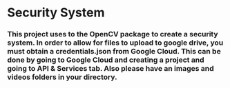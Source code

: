 # Security System

### This project uses to the OpenCV package to create a security system. In order to allow for files to upload to google drive, you must obtain a credentials.json from Google Cloud. This can be done by going to Google Cloud and creating a project and going to API & Services tab. Also please have an images and videos folders in your directory.

